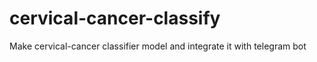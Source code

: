 # cervical-cancer-classify
Make cervical-cancer classifier model and integrate it with telegram bot
